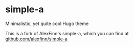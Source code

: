 simple-a
========

Minimalistic, yet quite cool Hugo theme

This is a fork of AlexFinn's simple-a, which you can find at
[github.com/alexfinn/simple-a](http://github.com/alexfinn/simple-a)

